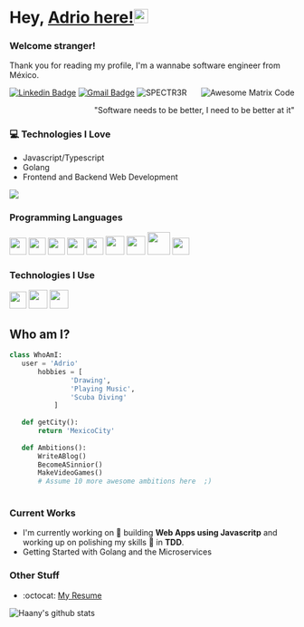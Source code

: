 # Hey, [Adrio here!](https://www.linkedin.com/in/adrio1992/)<img src="https://68.media.tumblr.com/c8771963d5c44402c541fa083386e8bc/tumblr_or7f5r6zei1tlmx1vo1_250.gif" width="25px">

### Welcome stranger!

Thank you for reading my profile, I'm a wannabe software engineer from México.

<img src = 'https://66.media.tumblr.com/9988dfc9fc04bf4c2b72d598762dd835/44a87034c9f02b6e-be/s400x600/2d1f3c57398337165f8e8104b75ad0c036c4440c.gif' alt = 'Awesome Matrix Code' align='right'/>

[![Linkedin Badge](https://img.shields.io/badge/-adrio-blue?style=flat-square&logo=Linkedin&logoColor=white&link=https://www.linkedin.com/in/adrio1992/)](https://www.linkedin.com/in/adrio1992/) [![Gmail Badge](https://img.shields.io/badge/-spectrer.software@gmail.com-c14438?style=flat-square&logo=Gmail&logoColor=white&link=mailto:spectrer.software@gmail.com)](mailto:asterp04@gmail.com) <img src="https://komarev.com/ghpvc/?username=SPECTR3R" alt="SPECTR3R" /> 

<div style="text-align: right">"Software needs to be better, I need to be better at it" </div>

### :computer: Technologies I Love
* Javascript/Typescript
* Golang
* Frontend and Backend Web Development

<img src = "https://github-readme-stats.vercel.app/api/top-langs/?username=SPECTR3R&layout=compact">

### Programming Languages
<img src = 'https://github.com/MarikIshtar007/MarikIshtar007/blob/master/images/c-original.svg' width='30'/> <img src = 'https://github.com/MarikIshtar007/MarikIshtar007/blob/master/images/cpp.svg' width='30'/> <img src = 'https://github.com/MarikIshtar007/MarikIshtar007/blob/master/images/html.svg' width='30'/> <img src = 'https://github.com/MarikIshtar007/MarikIshtar007/blob/master/images/css.svg' width='30'/> <img src = 'https://github.com/MarikIshtar007/MarikIshtar007/blob/master/images/js.svg' width='30'/> <img src = 'https://github.com/MarikIshtar007/MarikIshtar007/blob/master/images/bootstrap.svg' width='33'/> <img src = 'https://github.com/MarikIshtar007/MarikIshtar007/blob/master/images/dart.svg' width='33'/> <img src = 'https://github.com/MarikIshtar007/MarikIshtar007/blob/master/images/php.svg' width='40'/>
 <img src = 'https://github.com/MarikIshtar007/MarikIshtar007/blob/master/images/sql.svg' width='30'/> 
 
 ### Technologies I Use
 <img src = 'https://github.com/MarikIshtar007/MarikIshtar007/blob/master/images/git.svg' width='30'/> <img src = 'https://github.com/MarikIshtar007/MarikIshtar007/blob/master/images/nodejs.svg' width='33'/> <img src = 'https://github.com/MarikIshtar007/MarikIshtar007/blob/master/images/react.svg' width='33'/>
 
 ## Who am I?
 ```python
 class WhoAmI:
 	user = 'Adrio'
		hobbies = [
				'Drawing',
				'Playing Music',
				'Scuba Diving'
			]
	
	def getCity():
		return 'MexicoCity'
	
	def Ambitions():
		WriteABlog()
		BecomeASinnior()
		MakeVideoGames()
		# Assume 10 more awesome ambitions here  ;)
	
 ```
 
 
### Current Works
 * I'm currently working on 🔭 building **Web Apps using Javascritp** and working up on polishing my skills 🌱 in **TDD**.
 * Getting Started with Golang and the Microservices
 
### Other Stuff
  - :octocat: [My Resume]()

![Haany's github stats](https://github-readme-stats.vercel.app/api?username=SPECTR3R&show_icons=true&hide=[%22issues%22])
 
 
